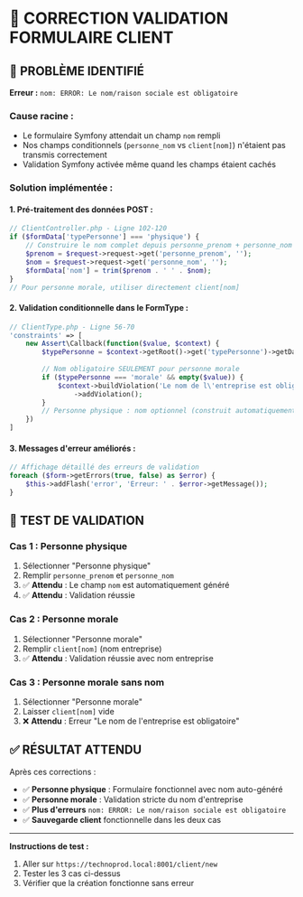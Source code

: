# 🔧 CORRECTION VALIDATION FORMULAIRE CLIENT

## 🚨 **PROBLÈME IDENTIFIÉ**

**Erreur :** `nom: ERROR: Le nom/raison sociale est obligatoire`

### **Cause racine :**
- Le formulaire Symfony attendait un champ `nom` rempli
- Nos champs conditionnels (`personne_nom` vs `client[nom]`) n'étaient pas transmis correctement
- Validation Symfony activée même quand les champs étaient cachés

### **Solution implémentée :**

#### **1. Pré-traitement des données POST :**
```php
// ClientController.php - Ligne 102-120
if ($formData['typePersonne'] === 'physique') {
    // Construire le nom complet depuis personne_prenom + personne_nom
    $prenom = $request->request->get('personne_prenom', '');
    $nom = $request->request->get('personne_nom', '');
    $formData['nom'] = trim($prenom . ' ' . $nom);
}
// Pour personne morale, utiliser directement client[nom]
```

#### **2. Validation conditionnelle dans le FormType :**
```php
// ClientType.php - Ligne 56-70
'constraints' => [
    new Assert\Callback(function($value, $context) {
        $typePersonne = $context->getRoot()->get('typePersonne')->getData();
        
        // Nom obligatoire SEULEMENT pour personne morale
        if ($typePersonne === 'morale' && empty($value)) {
            $context->buildViolation('Le nom de l\'entreprise est obligatoire.')
                ->addViolation();
        }
        // Personne physique : nom optionnel (construit automatiquement)
    })
]
```

#### **3. Messages d'erreur améliorés :**
```php
// Affichage détaillé des erreurs de validation
foreach ($form->getErrors(true, false) as $error) {
    $this->addFlash('error', 'Erreur: ' . $error->getMessage());
}
```

## 🧪 **TEST DE VALIDATION**

### **Cas 1 : Personne physique**
1. Sélectionner "Personne physique"
2. Remplir `personne_prenom` et `personne_nom`
3. ✅ **Attendu** : Le champ `nom` est automatiquement généré
4. ✅ **Attendu** : Validation réussie

### **Cas 2 : Personne morale**
1. Sélectionner "Personne morale" 
2. Remplir `client[nom]` (nom entreprise)
3. ✅ **Attendu** : Validation réussie avec nom entreprise

### **Cas 3 : Personne morale sans nom**
1. Sélectionner "Personne morale"
2. Laisser `client[nom]` vide
3. ❌ **Attendu** : Erreur "Le nom de l'entreprise est obligatoire"

## ✅ **RÉSULTAT ATTENDU**

Après ces corrections :
- ✅ **Personne physique** : Formulaire fonctionnel avec nom auto-généré
- ✅ **Personne morale** : Validation stricte du nom d'entreprise 
- ✅ **Plus d'erreurs** `nom: ERROR: Le nom/raison sociale est obligatoire`
- ✅ **Sauvegarde client** fonctionnelle dans les deux cas

---

**Instructions de test :**
1. Aller sur `https://technoprod.local:8001/client/new`
2. Tester les 3 cas ci-dessus
3. Vérifier que la création fonctionne sans erreur